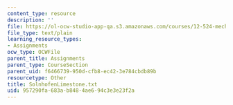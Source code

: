 ```yaml
---
content_type: resource
description: ''
file: https://ol-ocw-studio-app-qa.s3.amazonaws.com/courses/12-524-mechanical-properties-of-rocks-fall-2005/957290fa683ab8484ae694c3e3e23f2a_SolnhofenLimestone.txt
file_type: text/plain
learning_resource_types:
- Assignments
ocw_type: OCWFile
parent_title: Assignments
parent_type: CourseSection
parent_uid: f6466739-950d-cfb8-ec42-3e784cbdb89b
resourcetype: Other
title: SolnhofenLimestone.txt
uid: 957290fa-683a-b848-4ae6-94c3e3e23f2a
---
```

